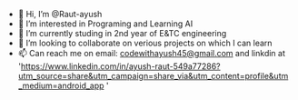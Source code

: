 - 👋 Hi, I’m @Raut-ayush
- 👀 I’m interested in Programing and Learning AI
- 🌱 I’m currently studing in 2nd year of E&TC engineering
- 💞️ I’m looking to collaborate on verious projects on which I can learn
- 📫 Can reach me on email: codewithayush45@gmail.com and linkdin at 'https://www.linkedin.com/in/ayush-raut-549a77286?utm_source=share&utm_campaign=share_via&utm_content=profile&utm_medium=android_app '

<!---
Raut-ayush/Raut-ayush is a ✨ special ✨ repository because its `README.md` (this file) appears on your GitHub profile.
You can click the Preview link to take a look at your changes.
--->
